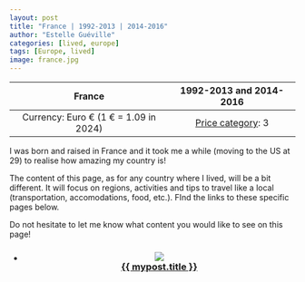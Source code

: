 ```yaml
---
layout: post
title: "France | 1992-2013 | 2014-2016"
author: "Estelle Guéville"
categories: [lived, europe]
tags: [Europe, lived]
image: france.jpg
---
```


<base target="_blank">

| France | 1992-2013 and 2014-2016
| :--------------------:   | :----------------------:|
| Currency: Euro € (1 € = 1.09 in 2024) | [Price category](https://estellegvl.github.io/Around-the-World/price): 3 |

I was born and raised in France and it took me a while (moving to the US at 29) to realise how amazing my country is!

The content of this page, as for any country where I lived, will be a bit different. It will focus on regions, activities and tips to travel like a local (transportation, accomodations, food, etc.). FInd the links to these specific pages below.

Do not hesitate to let me know what content you would like to see on this page!

<div class="lived" style="text-align: center;">
  <ul class="lived-posts">
          <li>
            <h3>
              <a href="https://estellegvl.github.io/Around-the-World/parispublictransportation">
                <div class="lived-thumbnail">
                    <img src="https://upload.wikimedia.org/wikipedia/commons/d/d8/Viaduc_Austerlitz_Paris_18.jpg">
                </div>
                <div class="lived-title">
                  {{ mypost.title }}
                </div>
              </a>
            </h3>
          </li>
  </ul>
</div>
